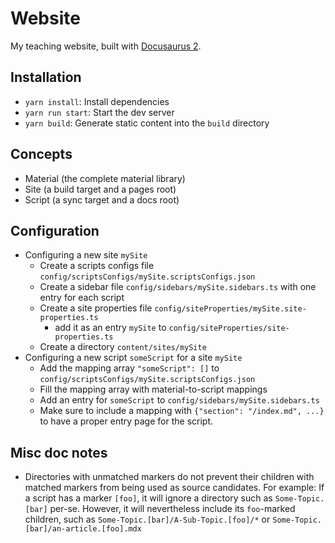 # Website
My teaching website, built with [Docusaurus 2](https://docusaurus.io/).

## Installation
- `yarn install`: Install dependencies
- `yarn run start`: Start the dev server 
- `yarn build`: Generate static content into the `build` directory

## Concepts
- Material (the complete material library)
- Site (a build target and a pages root)
- Script (a sync target and a docs root)

## Configuration
- Configuring a new site `mySite`
  - Create a scripts configs file `config/scriptsConfigs/mySite.scriptsConfigs.json`
  - Create a sidebar file `config/sidebars/mySite.sidebars.ts` with one entry for each script
  - Create a site properties file `config/siteProperties/mySite.site-properties.ts`
    - add it as an entry `mySite` to `config/siteProperties/site-properties.ts` 
  - Create a directory `content/sites/mySite`
- Configuring a new script `someScript` for a site `mySite`
  - Add the mapping array `"someScript": []` to `config/scriptsConfigs/mySite.scriptsConfigs.json` 
  - Fill the mapping array with material-to-script mappings
  - Add an entry for `someScript` to `config/sidebars/mySite.sidebars.ts`
  - Make sure to include a mapping with `{"section": "/index.md", ...}` to have a proper entry page for the script.

## Misc doc notes
- Directories with unmatched markers do not prevent their children with matched markers from being used as source
  candidates. For example: If a script has a marker `[foo]`, it will ignore a directory such as `Some-Topic.[bar]`
  per-se. However, it will nevertheless include its `foo`-marked children, such as
  `Some-Topic.[bar]/A-Sub-Topic.[foo]/*` or `Some-Topic.[bar]/an-article.[foo].mdx`
